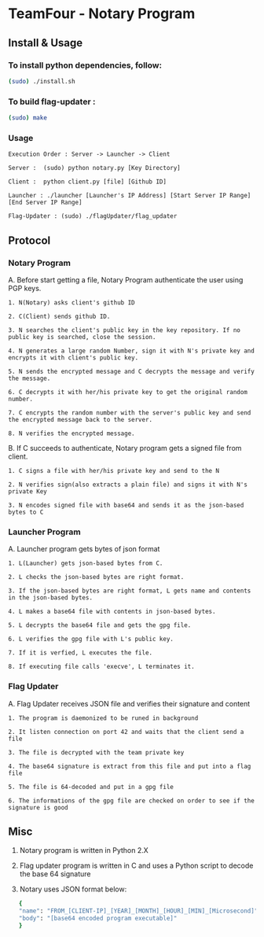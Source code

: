 TeamFour - Notary Program
=========================
## Install & Usage    
    
### To install python dependencies, follow:
    
```bash
(sudo) ./install.sh
```

### To build flag-updater :
   
```bash
(sudo) make
```

### Usage
    
    Execution Order : Server -> Launcher -> Client

    Server :  (sudo) python notary.py [Key Directory]

    Client :  python client.py [file] [Github ID]

    Launcher : ./launcher [Launcher's IP Address] [Start Server IP Range] [End Server IP Range]

    Flag-Updater : (sudo) ./flagUpdater/flag_updater    

## Protocol

### Notary Program

A. Before start getting a file, Notary Program authenticate the user using PGP keys.

    1. N(Notary) asks client's github ID
    
    2. C(Client) sends github ID.
    
    3. N searches the client's public key in the key repository. If no public key is searched, close the session.
    
    4. N generates a large random Number, sign it with N's private key and encrypts it with client's public key.
    
    5. N sends the encrypted message and C decrypts the message and verify the message.
    
    6. C decrypts it with her/his private key to get the original random number.
    
    7. C encrypts the random number with the server's public key and send the encrypted message back to the server.
    
    8. N verifies the encrypted message.        

B. If C succeeds to authenticate, Notary program gets a signed file from client.

    1. C signs a file with her/his private key and send to the N
        
    2. N verifies sign(also extracts a plain file) and signs it with N's private Key
    
    3. N encodes signed file with base64 and sends it as the json-based bytes to C       
    

### Launcher Program

A. Launcher program gets bytes of json format

    1. L(Launcher) gets json-based bytes from C.

    2. L checks the json-based bytes are right format.
    
    3. If the json-based bytes are right format, L gets name and contents in the json-based bytes.

    4. L makes a base64 file with contents in json-based bytes.

    5. L decrypts the base64 file and gets the gpg file.

    6. L verifies the gpg file with L's public key.

    7. If it is verfied, L executes the file.

    8. If executing file calls 'execve', L terminates it.

### Flag Updater

 A. Flag Updater receives JSON file and verifies their signature and content

    1. The program is daemonized to be runed in background

    2. It listen connection on port 42 and waits that the client send a file

    3. The file is decrypted with the team private key 

    4. The base64 signature is extract from this file and put into a flag file

    5. The file is 64-decoded and put in a gpg file

    6. The informations of the gpg file are checked on order to see if the signature is good

## Misc

1. Notary program is written in Python 2.X

2. Flag updater program is written in C and uses a Python script to decode the  base 64 signature

3. Notary uses JSON format below:
```bash
   {   
   "name": "FROM_[CLIENT-IP]_[YEAR]_[MONTH]_[HOUR]_[MIN]_[Microsecond]",
   "body": "[base64 encoded program executable]"
   }
```
